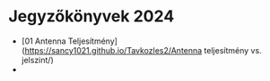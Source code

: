 # Jegyzőkönyvek 2024   
- [01 Antenna Teljesítmény](https://sancy1021.github.io/Tavkozles2/Antenna teljesítmény vs. jelszint/)
-
